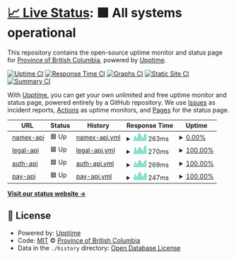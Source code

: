 # [📈 Live Status](https://bcgov.github.io/upptime): <!--live status--> **🟩 All systems operational**

This repository contains the open-source uptime monitor and status page for [Province of British Columbia](https://github.com/bcgov/BC-Policy-Framework-For-GitHub), powered by [Upptime](https://github.com/upptime/upptime).

[![Uptime CI](https://github.com/bcgov/upptime/workflows/Uptime%20CI/badge.svg)](https://github.com/bcgov/upptime/actions?query=workflow%3A%22Uptime+CI%22)
[![Response Time CI](https://github.com/bcgov/upptime/workflows/Response%20Time%20CI/badge.svg)](https://github.com/bcgov/upptime/actions?query=workflow%3A%22Response+Time+CI%22)
[![Graphs CI](https://github.com/bcgov/upptime/workflows/Graphs%20CI/badge.svg)](https://github.com/bcgov/upptime/actions?query=workflow%3A%22Graphs+CI%22)
[![Static Site CI](https://github.com/bcgov/upptime/workflows/Static%20Site%20CI/badge.svg)](https://github.com/bcgov/upptime/actions?query=workflow%3A%22Static+Site+CI%22)
[![Summary CI](https://github.com/bcgov/upptime/workflows/Summary%20CI/badge.svg)](https://github.com/bcgov/upptime/actions?query=workflow%3A%22Summary+CI%22)

With [Upptime](https://upptime.js.org), you can get your own unlimited and free uptime monitor and status page, powered entirely by a GitHub repository. We use [Issues](https://github.com/bcgov/upptime/issues) as incident reports, [Actions](https://github.com/bcgov/upptime/actions) as uptime monitors, and [Pages](https://bcgov.github.io/upptime) for the status page.

<!--start: status pages-->
<!-- This summary is generated by Upptime (https://github.com/upptime/upptime) -->
<!-- Do not edit this manually, your changes will be overwritten -->
<!-- prettier-ignore -->
| URL | Status | History | Response Time | Uptime |
| --- | ------ | ------- | ------------- | ------ |
| <img alt="" src="https://icons.duckduckgo.com/ip3/namex.apps.silver.devops.gov.bc.ca.ico" height="13"> [namex-api](https://namex.apps.silver.devops.gov.bc.ca/api/v1/nr-ops/healthz) | 🟩 Up | [namex-api.yml](https://github.com/bcgov/upptime/commits/HEAD/history/namex-api.yml) | <details><summary><img alt="Response time graph" src="./graphs/namex-api/response-time-week.png" height="20"> 263ms</summary><br><a href="https://bcgov.github.io/upptime/history/namex-api"><img alt="Response time 288" src="https://img.shields.io/endpoint?url=https%3A%2F%2Fraw.githubusercontent.com%2Fbcgov%2Fupptime%2FHEAD%2Fapi%2Fnamex-api%2Fresponse-time.json"></a><br><a href="https://bcgov.github.io/upptime/history/namex-api"><img alt="24-hour response time 153" src="https://img.shields.io/endpoint?url=https%3A%2F%2Fraw.githubusercontent.com%2Fbcgov%2Fupptime%2FHEAD%2Fapi%2Fnamex-api%2Fresponse-time-day.json"></a><br><a href="https://bcgov.github.io/upptime/history/namex-api"><img alt="7-day response time 263" src="https://img.shields.io/endpoint?url=https%3A%2F%2Fraw.githubusercontent.com%2Fbcgov%2Fupptime%2FHEAD%2Fapi%2Fnamex-api%2Fresponse-time-week.json"></a><br><a href="https://bcgov.github.io/upptime/history/namex-api"><img alt="30-day response time 292" src="https://img.shields.io/endpoint?url=https%3A%2F%2Fraw.githubusercontent.com%2Fbcgov%2Fupptime%2FHEAD%2Fapi%2Fnamex-api%2Fresponse-time-month.json"></a><br><a href="https://bcgov.github.io/upptime/history/namex-api"><img alt="1-year response time 288" src="https://img.shields.io/endpoint?url=https%3A%2F%2Fraw.githubusercontent.com%2Fbcgov%2Fupptime%2FHEAD%2Fapi%2Fnamex-api%2Fresponse-time-year.json"></a></details> | <details><summary><a href="https://bcgov.github.io/upptime/history/namex-api">0.00%</a></summary><a href="https://bcgov.github.io/upptime/history/namex-api"><img alt="All-time uptime 92.63%" src="https://img.shields.io/endpoint?url=https%3A%2F%2Fraw.githubusercontent.com%2Fbcgov%2Fupptime%2FHEAD%2Fapi%2Fnamex-api%2Fuptime.json"></a><br><a href="https://bcgov.github.io/upptime/history/namex-api"><img alt="24-hour uptime 0.00%" src="https://img.shields.io/endpoint?url=https%3A%2F%2Fraw.githubusercontent.com%2Fbcgov%2Fupptime%2FHEAD%2Fapi%2Fnamex-api%2Fuptime-day.json"></a><br><a href="https://bcgov.github.io/upptime/history/namex-api"><img alt="7-day uptime 0.00%" src="https://img.shields.io/endpoint?url=https%3A%2F%2Fraw.githubusercontent.com%2Fbcgov%2Fupptime%2FHEAD%2Fapi%2Fnamex-api%2Fuptime-week.json"></a><br><a href="https://bcgov.github.io/upptime/history/namex-api"><img alt="30-day uptime 61.79%" src="https://img.shields.io/endpoint?url=https%3A%2F%2Fraw.githubusercontent.com%2Fbcgov%2Fupptime%2FHEAD%2Fapi%2Fnamex-api%2Fuptime-month.json"></a><br><a href="https://bcgov.github.io/upptime/history/namex-api"><img alt="1-year uptime 92.63%" src="https://img.shields.io/endpoint?url=https%3A%2F%2Fraw.githubusercontent.com%2Fbcgov%2Fupptime%2FHEAD%2Fapi%2Fnamex-api%2Fuptime-year.json"></a></details>
| <img alt="" src="https://icons.duckduckgo.com/ip3/legal-api.apps.silver.devops.gov.bc.ca.ico" height="13"> [legal-api](https://legal-api.apps.silver.devops.gov.bc.ca/ops/healthz) | 🟩 Up | [legal-api.yml](https://github.com/bcgov/upptime/commits/HEAD/history/legal-api.yml) | <details><summary><img alt="Response time graph" src="./graphs/legal-api/response-time-week.png" height="20"> 270ms</summary><br><a href="https://bcgov.github.io/upptime/history/legal-api"><img alt="Response time 367" src="https://img.shields.io/endpoint?url=https%3A%2F%2Fraw.githubusercontent.com%2Fbcgov%2Fupptime%2FHEAD%2Fapi%2Flegal-api%2Fresponse-time.json"></a><br><a href="https://bcgov.github.io/upptime/history/legal-api"><img alt="24-hour response time 145" src="https://img.shields.io/endpoint?url=https%3A%2F%2Fraw.githubusercontent.com%2Fbcgov%2Fupptime%2FHEAD%2Fapi%2Flegal-api%2Fresponse-time-day.json"></a><br><a href="https://bcgov.github.io/upptime/history/legal-api"><img alt="7-day response time 270" src="https://img.shields.io/endpoint?url=https%3A%2F%2Fraw.githubusercontent.com%2Fbcgov%2Fupptime%2FHEAD%2Fapi%2Flegal-api%2Fresponse-time-week.json"></a><br><a href="https://bcgov.github.io/upptime/history/legal-api"><img alt="30-day response time 363" src="https://img.shields.io/endpoint?url=https%3A%2F%2Fraw.githubusercontent.com%2Fbcgov%2Fupptime%2FHEAD%2Fapi%2Flegal-api%2Fresponse-time-month.json"></a><br><a href="https://bcgov.github.io/upptime/history/legal-api"><img alt="1-year response time 367" src="https://img.shields.io/endpoint?url=https%3A%2F%2Fraw.githubusercontent.com%2Fbcgov%2Fupptime%2FHEAD%2Fapi%2Flegal-api%2Fresponse-time-year.json"></a></details> | <details><summary><a href="https://bcgov.github.io/upptime/history/legal-api">100.00%</a></summary><a href="https://bcgov.github.io/upptime/history/legal-api"><img alt="All-time uptime 99.98%" src="https://img.shields.io/endpoint?url=https%3A%2F%2Fraw.githubusercontent.com%2Fbcgov%2Fupptime%2FHEAD%2Fapi%2Flegal-api%2Fuptime.json"></a><br><a href="https://bcgov.github.io/upptime/history/legal-api"><img alt="24-hour uptime 100.00%" src="https://img.shields.io/endpoint?url=https%3A%2F%2Fraw.githubusercontent.com%2Fbcgov%2Fupptime%2FHEAD%2Fapi%2Flegal-api%2Fuptime-day.json"></a><br><a href="https://bcgov.github.io/upptime/history/legal-api"><img alt="7-day uptime 100.00%" src="https://img.shields.io/endpoint?url=https%3A%2F%2Fraw.githubusercontent.com%2Fbcgov%2Fupptime%2FHEAD%2Fapi%2Flegal-api%2Fuptime-week.json"></a><br><a href="https://bcgov.github.io/upptime/history/legal-api"><img alt="30-day uptime 100.00%" src="https://img.shields.io/endpoint?url=https%3A%2F%2Fraw.githubusercontent.com%2Fbcgov%2Fupptime%2FHEAD%2Fapi%2Flegal-api%2Fuptime-month.json"></a><br><a href="https://bcgov.github.io/upptime/history/legal-api"><img alt="1-year uptime 99.98%" src="https://img.shields.io/endpoint?url=https%3A%2F%2Fraw.githubusercontent.com%2Fbcgov%2Fupptime%2FHEAD%2Fapi%2Flegal-api%2Fuptime-year.json"></a></details>
| <img alt="" src="https://icons.duckduckgo.com/ip3/auth-api.apps.silver.devops.gov.bc.ca.ico" height="13"> [auth-api](https://auth-api.apps.silver.devops.gov.bc.ca/ops/healthz) | 🟩 Up | [auth-api.yml](https://github.com/bcgov/upptime/commits/HEAD/history/auth-api.yml) | <details><summary><img alt="Response time graph" src="./graphs/auth-api/response-time-week.png" height="20"> 269ms</summary><br><a href="https://bcgov.github.io/upptime/history/auth-api"><img alt="Response time 276" src="https://img.shields.io/endpoint?url=https%3A%2F%2Fraw.githubusercontent.com%2Fbcgov%2Fupptime%2FHEAD%2Fapi%2Fauth-api%2Fresponse-time.json"></a><br><a href="https://bcgov.github.io/upptime/history/auth-api"><img alt="24-hour response time 160" src="https://img.shields.io/endpoint?url=https%3A%2F%2Fraw.githubusercontent.com%2Fbcgov%2Fupptime%2FHEAD%2Fapi%2Fauth-api%2Fresponse-time-day.json"></a><br><a href="https://bcgov.github.io/upptime/history/auth-api"><img alt="7-day response time 269" src="https://img.shields.io/endpoint?url=https%3A%2F%2Fraw.githubusercontent.com%2Fbcgov%2Fupptime%2FHEAD%2Fapi%2Fauth-api%2Fresponse-time-week.json"></a><br><a href="https://bcgov.github.io/upptime/history/auth-api"><img alt="30-day response time 256" src="https://img.shields.io/endpoint?url=https%3A%2F%2Fraw.githubusercontent.com%2Fbcgov%2Fupptime%2FHEAD%2Fapi%2Fauth-api%2Fresponse-time-month.json"></a><br><a href="https://bcgov.github.io/upptime/history/auth-api"><img alt="1-year response time 276" src="https://img.shields.io/endpoint?url=https%3A%2F%2Fraw.githubusercontent.com%2Fbcgov%2Fupptime%2FHEAD%2Fapi%2Fauth-api%2Fresponse-time-year.json"></a></details> | <details><summary><a href="https://bcgov.github.io/upptime/history/auth-api">100.00%</a></summary><a href="https://bcgov.github.io/upptime/history/auth-api"><img alt="All-time uptime 99.97%" src="https://img.shields.io/endpoint?url=https%3A%2F%2Fraw.githubusercontent.com%2Fbcgov%2Fupptime%2FHEAD%2Fapi%2Fauth-api%2Fuptime.json"></a><br><a href="https://bcgov.github.io/upptime/history/auth-api"><img alt="24-hour uptime 100.00%" src="https://img.shields.io/endpoint?url=https%3A%2F%2Fraw.githubusercontent.com%2Fbcgov%2Fupptime%2FHEAD%2Fapi%2Fauth-api%2Fuptime-day.json"></a><br><a href="https://bcgov.github.io/upptime/history/auth-api"><img alt="7-day uptime 100.00%" src="https://img.shields.io/endpoint?url=https%3A%2F%2Fraw.githubusercontent.com%2Fbcgov%2Fupptime%2FHEAD%2Fapi%2Fauth-api%2Fuptime-week.json"></a><br><a href="https://bcgov.github.io/upptime/history/auth-api"><img alt="30-day uptime 100.00%" src="https://img.shields.io/endpoint?url=https%3A%2F%2Fraw.githubusercontent.com%2Fbcgov%2Fupptime%2FHEAD%2Fapi%2Fauth-api%2Fuptime-month.json"></a><br><a href="https://bcgov.github.io/upptime/history/auth-api"><img alt="1-year uptime 99.97%" src="https://img.shields.io/endpoint?url=https%3A%2F%2Fraw.githubusercontent.com%2Fbcgov%2Fupptime%2FHEAD%2Fapi%2Fauth-api%2Fuptime-year.json"></a></details>
| <img alt="" src="https://icons.duckduckgo.com/ip3/pay-api.apps.silver.devops.gov.bc.ca.ico" height="13"> [pay-api](https://pay-api.apps.silver.devops.gov.bc.ca/ops/healthz) | 🟩 Up | [pay-api.yml](https://github.com/bcgov/upptime/commits/HEAD/history/pay-api.yml) | <details><summary><img alt="Response time graph" src="./graphs/pay-api/response-time-week.png" height="20"> 247ms</summary><br><a href="https://bcgov.github.io/upptime/history/pay-api"><img alt="Response time 362" src="https://img.shields.io/endpoint?url=https%3A%2F%2Fraw.githubusercontent.com%2Fbcgov%2Fupptime%2FHEAD%2Fapi%2Fpay-api%2Fresponse-time.json"></a><br><a href="https://bcgov.github.io/upptime/history/pay-api"><img alt="24-hour response time 143" src="https://img.shields.io/endpoint?url=https%3A%2F%2Fraw.githubusercontent.com%2Fbcgov%2Fupptime%2FHEAD%2Fapi%2Fpay-api%2Fresponse-time-day.json"></a><br><a href="https://bcgov.github.io/upptime/history/pay-api"><img alt="7-day response time 247" src="https://img.shields.io/endpoint?url=https%3A%2F%2Fraw.githubusercontent.com%2Fbcgov%2Fupptime%2FHEAD%2Fapi%2Fpay-api%2Fresponse-time-week.json"></a><br><a href="https://bcgov.github.io/upptime/history/pay-api"><img alt="30-day response time 452" src="https://img.shields.io/endpoint?url=https%3A%2F%2Fraw.githubusercontent.com%2Fbcgov%2Fupptime%2FHEAD%2Fapi%2Fpay-api%2Fresponse-time-month.json"></a><br><a href="https://bcgov.github.io/upptime/history/pay-api"><img alt="1-year response time 362" src="https://img.shields.io/endpoint?url=https%3A%2F%2Fraw.githubusercontent.com%2Fbcgov%2Fupptime%2FHEAD%2Fapi%2Fpay-api%2Fresponse-time-year.json"></a></details> | <details><summary><a href="https://bcgov.github.io/upptime/history/pay-api">100.00%</a></summary><a href="https://bcgov.github.io/upptime/history/pay-api"><img alt="All-time uptime 99.97%" src="https://img.shields.io/endpoint?url=https%3A%2F%2Fraw.githubusercontent.com%2Fbcgov%2Fupptime%2FHEAD%2Fapi%2Fpay-api%2Fuptime.json"></a><br><a href="https://bcgov.github.io/upptime/history/pay-api"><img alt="24-hour uptime 100.00%" src="https://img.shields.io/endpoint?url=https%3A%2F%2Fraw.githubusercontent.com%2Fbcgov%2Fupptime%2FHEAD%2Fapi%2Fpay-api%2Fuptime-day.json"></a><br><a href="https://bcgov.github.io/upptime/history/pay-api"><img alt="7-day uptime 100.00%" src="https://img.shields.io/endpoint?url=https%3A%2F%2Fraw.githubusercontent.com%2Fbcgov%2Fupptime%2FHEAD%2Fapi%2Fpay-api%2Fuptime-week.json"></a><br><a href="https://bcgov.github.io/upptime/history/pay-api"><img alt="30-day uptime 100.00%" src="https://img.shields.io/endpoint?url=https%3A%2F%2Fraw.githubusercontent.com%2Fbcgov%2Fupptime%2FHEAD%2Fapi%2Fpay-api%2Fuptime-month.json"></a><br><a href="https://bcgov.github.io/upptime/history/pay-api"><img alt="1-year uptime 99.97%" src="https://img.shields.io/endpoint?url=https%3A%2F%2Fraw.githubusercontent.com%2Fbcgov%2Fupptime%2FHEAD%2Fapi%2Fpay-api%2Fuptime-year.json"></a></details>

<!--end: status pages-->

[**Visit our status website →**](https://bcgov.github.io/upptime)

## 📄 License

- Powered by: [Upptime](https://github.com/upptime/upptime)
- Code: [MIT](./LICENSE) © [Province of British Columbia](https://github.com/bcgov/BC-Policy-Framework-For-GitHub)
- Data in the `./history` directory: [Open Database License](https://opendatacommons.org/licenses/odbl/1-0/)
